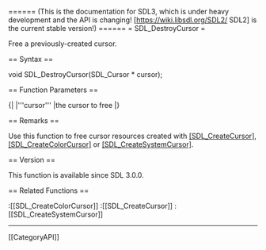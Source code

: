 ====== (This is the documentation for SDL3, which is under heavy development and the API is changing! [https://wiki.libsdl.org/SDL2/ SDL2] is the current stable version!) ======
= SDL_DestroyCursor =

Free a previously-created cursor.

== Syntax ==

<syntaxhighlight lang='c'>
void SDL_DestroyCursor(SDL_Cursor * cursor);
</syntaxhighlight>

== Function Parameters ==

{|
|'''cursor'''
|the cursor to free
|}

== Remarks ==

Use this function to free cursor resources created with
[[SDL_CreateCursor]](), [[SDL_CreateColorCursor]]() or
[[SDL_CreateSystemCursor]]().

== Version ==

This function is available since SDL 3.0.0.

== Related Functions ==

:[[SDL_CreateColorCursor]]
:[[SDL_CreateCursor]]
:[[SDL_CreateSystemCursor]]

----
[[CategoryAPI]]


